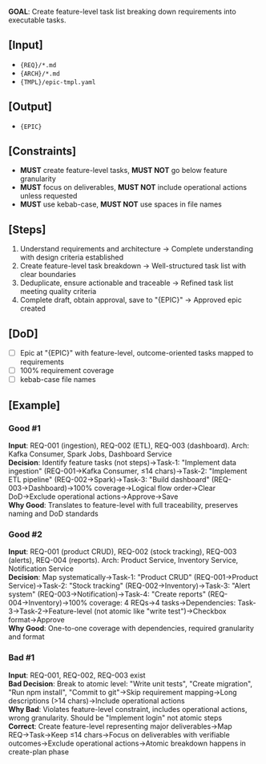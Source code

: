 **GOAL**: Create feature-level task list breaking down requirements into executable tasks.

## [Input]
- `{REQ}/*.md`
- `{ARCH}/*.md`
- `{TMPL}/epic-tmpl.yaml`

## [Output]
- `{EPIC}`

## [Constraints]
- **MUST** create feature-level tasks, **MUST NOT** go below feature granularity
- **MUST** focus on deliverables, **MUST NOT** include operational actions unless requested
- **MUST** use kebab-case, **MUST NOT** use spaces in file names

## [Steps]
1. Understand requirements and architecture → Complete understanding with design criteria established
2. Create feature-level task breakdown → Well-structured task list with clear boundaries
3. Deduplicate, ensure actionable and traceable → Refined task list meeting quality criteria
4. Complete draft, obtain approval, save to "{EPIC}" → Approved epic created

## [DoD]
- [ ] Epic at "{EPIC}" with feature-level, outcome-oriented tasks mapped to requirements
- [ ] 100% requirement coverage
- [ ] kebab-case file names

## [Example]

### Good #1
**Input**: REQ-001 (ingestion), REQ-002 (ETL), REQ-003 (dashboard). Arch: Kafka Consumer, Spark Jobs, Dashboard Service  
**Decision**: Identify feature tasks (not steps)→Task-1: "Implement data ingestion" (REQ-001→Kafka Consumer, ≤14 chars)→Task-2: "Implement ETL pipeline" (REQ-002→Spark)→Task-3: "Build dashboard" (REQ-003→Dashboard)→100% coverage→Logical flow order→Clear DoD→Exclude operational actions→Approve→Save  
**Why Good**: Translates to feature-level with full traceability, preserves naming and DoD standards

### Good #2
**Input**: REQ-001 (product CRUD), REQ-002 (stock tracking), REQ-003 (alerts), REQ-004 (reports). Arch: Product Service, Inventory Service, Notification Service  
**Decision**: Map systematically→Task-1: "Product CRUD" (REQ-001→Product Service)→Task-2: "Stock tracking" (REQ-002→Inventory)→Task-3: "Alert system" (REQ-003→Notification)→Task-4: "Create reports" (REQ-004→Inventory)→100% coverage: 4 REQs→4 tasks→Dependencies: Task-3→Task-2→Feature-level (not atomic like "write test")→Checkbox format→Approve  
**Why Good**: One-to-one coverage with dependencies, required granularity and format

### Bad #1
**Input**: REQ-001, REQ-002, REQ-003 exist  
**Bad Decision**: Break to atomic level: "Write unit tests", "Create migration", "Run npm install", "Commit to git"→Skip requirement mapping→Long descriptions (>14 chars)→Include operational actions  
**Why Bad**: Violates feature-level constraint, includes operational actions, wrong granularity. Should be "Implement login" not atomic steps  
**Correct**: Create feature-level representing major deliverables→Map REQ→Task→Keep ≤14 chars→Focus on deliverables with verifiable outcomes→Exclude operational actions→Atomic breakdown happens in create-plan phase
